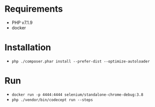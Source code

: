 # Requirements
* PHP  v7.1.9
* docker

# Installation
* `php ./composer.phar install --prefer-dist --optimize-autoloader`

# Run
* `docker run -p 4444:4444 selenium/standalone-chrome-debug:3.8`
* `php ./vendor/bin/codecept run --steps`
